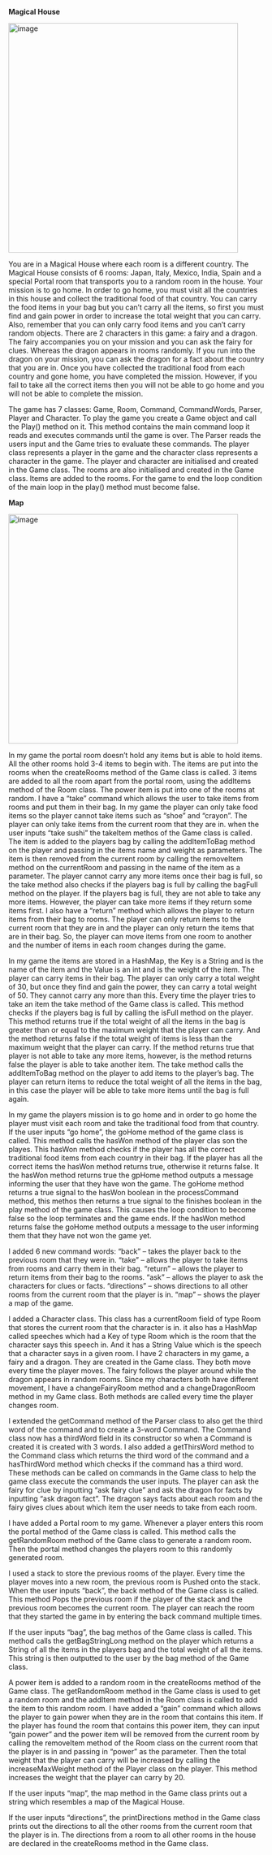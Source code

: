 **Magical House**

<img width="452" alt="image" src="https://github.com/za28/Magical-House/assets/114661472/f9523ab4-c1a2-41f7-b445-92275e0b4f52">


You are in a Magical House where each room is a different country. The Magical House consists of 6 rooms: Japan, Italy, Mexico, India, Spain and a special Portal room that transports you to a random room in the house. Your mission is to go home. In order to go home, you must visit all the countries in this house and collect the traditional food of that country. You can carry the food items in your bag but you can’t carry all the items, so first you must find and gain power in order to increase the total weight that you can carry. Also, remember that you can only carry food items and you can’t carry random objects. There are 2 characters in this game: a fairy and a dragon. The fairy accompanies you on your mission and you can ask the fairy for clues. Whereas the dragon appears in rooms randomly. If you run into the dragon on your mission, you can ask the dragon for a fact about the country that you are in. Once you have collected the traditional food from each country and gone home, you have completed the mission. However, if you fail to take all the correct items then you will not be able to go home and you will not be able to complete the mission.

The game has 7 classes: Game, Room, Command, CommandWords, Parser, Player and Character. To play the game you create a Game object and call the Play() method on it. This method contains the main command loop it reads and executes commands until the game is over.  The Parser reads the users input and the Game tries to evaluate these commands. The player class represents a player in the game and the character class represents a character in the game. The player and character are initialised and created in the Game class. The rooms are also initialised and created in the Game class. Items are added to the rooms. For the game to end the loop condition of the main loop in the play() method must become false. 

**Map**

<img width="452" alt="image" src="https://github.com/za28/Magical-House/assets/114661472/5ab8ef51-0b29-45e9-a153-7e179bcabbed">


In my game the portal room doesn’t hold any items but is able to hold items. All the other rooms hold 3-4 items to begin with. The items are put into the rooms when the createRooms method of the Game class is called. 3 items are added to all the room apart from the portal room, using the addItems method of the Room class. The power item is put into one of the rooms at random. 
I have a “take” command which allows the user to take items from rooms and put them in their bag. In my game the player can only take food items so the player cannot take items such as “shoe” and “crayon”. The player can only take items from the current room that they are in. when the user inputs “take sushi” the takeItem methos of the Game class is called. The item is added to the players bag by calling the addItemToBag method on the player and passing in the items name and weight as parameters. The item is then removed from the current room by calling the removeItem method on the currentRoom and passing in the name of the item as a parameter. The player cannot carry any more items once their bag is full, so the take method also checks if the players bag is full by calling the bagFull method on the player. If the players bag is full, they are not able to take any more items.
However, the player can take more items if they return some items first. I also have a “return” method which allows the player to return items from their bag to rooms. The player can only return items to the current room that they are in and the player can only return the items that are in their bag.
So, the player can move items from one room to another and the number of items in each room changes during the game.

In my game the items are stored in a HashMap, the Key is a String and is the name of the item and the Value is an int and is the weight of the item. The player can carry items in their bag. The player can only carry a total weight of 30, but once they find and gain the power, they can carry a total weight of 50. They cannot carry any more than this. Every time the player tries to take an item the take method of the Game class is called. This method checks if the players bag is full by calling the isFull method on the player. This method returns true if the total weight of all the items in the bag is greater than or equal to the maximum weight that the player can carry. And the method returns false if the total weight of items is less than the maximum weight that the player can carry. If the method returns true that player is not able to take any more items, however, is the method returns false the player is able to take another item. The take method calls the addItemToBag method on the player to add items to the player’s bag. The player can return items to reduce the total weight of all the items in the bag, in this case the player will be able to take more items until the bag is full again. 

In my game the players mission is to go home and in order to go home the player must visit each room and take the traditional food from that country. If the user inputs “go home”, the goHome method of the game class is called. This method calls the hasWon method of the player clas son the playes. This hasWon method checks if the player has all the correct traditional food items from each country in their bag. If the player has all the correct items the hasWon method returns true, otherwise it returns false. It the hasWon method returns true the gpHome method outputs a message informing the user that they have won the game. The goHome method returns a true signal to the hasWon boolean in the processCommand method, this methos then returns a true signal to the finishes boolean in the play method of the game class. This causes the loop condition to become false so the loop terminates and the game ends.  If the hasWon method returns false the goHome method outputs a message to the user informing them that they have not won the game yet.

I added 6 new command words: 
“back” – takes the player back to the previous room that they were in. 
“take” – allows the player to take items from rooms and carry them in their bag.
“return” – allows the player to return items from their bag to the rooms.
“ask” – allows the player to ask the characters for clues or facts.
“directions” – shows directions to all other rooms from the current room that the player is in.
“map” – shows the player a map of the game.

I added a Character class. This class has a currentRoom field of type Room that stores the current room that the character is in. it also has a HashMap called speeches which had a Key of type Room which is the room that the character says this speech in. And it has a String Value which is the speech that a character says in a given room. I have 2 characters in my game, a fairy and a dragon. They are created in the Game class. They both move every time the player moves. The fairy follows the player around while the dragon appears in random rooms. Since my characters both have different movement, I have a changeFairyRoom method and a changeDragonRoom method in my Game class. Both methods are called every time the player changes room.

I extended the getCommand method of the Parser class to also get the third word of the command and to create a 3-word Command. The Command class now has a thirdWord field in its constructor so when a Command is created it is created with 3 words. I also added a getThirsWord method to the Command class which returns the third word of the command and a hasThirdWord method which checks if the command has a third word. These methods can be called on commands in the Game class to help the game class execute the commands the user inputs. The player can ask the fairy for clue by inputting “ask fairy clue” and ask the dragon for facts by inputting “ask dragon fact”. The dragon says facts about each room and the fairy gives clues about which item the user needs to take from each room. 

I have added a Portal room to my game. Whenever a player enters this room the portal method of the Game class is called. This method calls the getRandomRoom method of the Game class to generate a random room. Then the portal method changes the players room to this randomly generated room.

I used a stack to store the previous rooms of the player. Every time the player moves into a new room, the previous room is Pushed onto the stack. When the user inputs “back”, the back method of the Game class is called. This method Pops the previous room if the player of the stack and the previous room becomes the current room. The player can reach the room that they started the game in by entering the back command multiple times.

If the user inputs “bag”, the bag methos of the Game class is called. This method calls the getBagStringLong method on the player which returns a String of all the items in the players bag and the total weight of all the items. This string is then outputted to the user by the bag method of the Game class.

A power item is added to a random room in the createRooms method of the Game class. The getRandomRoom method in the Game class is used to get a random room and the addItem method in the Room class is called to add the item to this random room. I have added a “gain” command which allows the player to gain power when they are in the room that contains this item. If the player has found the room that contains this power item, they can input “gain power” and the power item will be removed from the current room by calling the removeItem method of the Room class on the current room that the player is in and passing in “power” as the parameter. Then the total weight that the player can carry will be increased by calling the increaseMaxWeight method of the Player class on the player. This method increases the weight that the player can carry by 20.

If the user inputs “map”, the map method in the Game class prints out a string which resembles a map of the Magical House.

If the user inputs “directions”, the printDirections method in the Game class prints out the directions to all the other rooms from the current room that the player is in. The directions from a room to all other rooms in the house are declared in the createRooms method in the Game class.

 
